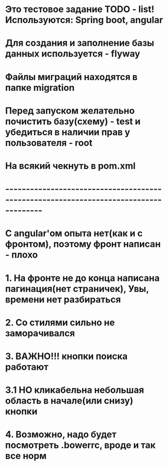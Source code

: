 # Это тестовое задание TODO - list! Используются: Spring boot, angular
# Для создания и заполнение базы данных используется - flyway
# Файлы миграций находятся в папке migration
# Перед запуском желательно почистить базу(схему) - test и убедиться в наличии прав у пользователя - root
# На всякий чекнуть <repositories> в pom.xml 
# -------------------------------------------------------------------------------------
# С angular'ом опыта нет(как и с фронтом), поэтому фронт написан - плохо
# 1. На фронте не до конца написана пагинация(нет страничек), Увы, времени нет разбираться
# 2. Со стилями сильно не заморачивался
# 3. ВАЖНО!!! кнопки поиска работают
# 3.1 НО кликабельна небольшая область в начале(или снизу) кнопки
# 4. Возможно, надо будет посмотреть .bowerrc, вроде и так все норм